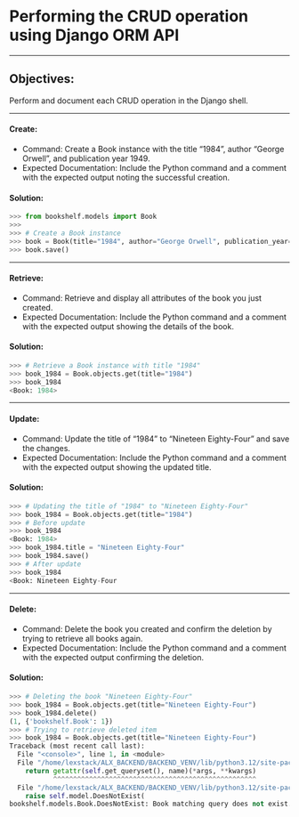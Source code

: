 # Performing the CRUD operation using Django ORM API
---
## Objectives:
Perform and document each CRUD operation in the Django shell.

---

#### Create:

- Command: Create a Book instance with the title “1984”, author “George Orwell”, and publication year 1949.
- Expected Documentation: Include the Python command and a comment with the expected output noting the successful creation.

#### Solution:
```python
>>> from bookshelf.models import Book
>>>
>>> # Create a Book instance
>>> book = Book(title="1984", author="George Orwell", publication_year=1984)
>>> book.save()
```

---

#### Retrieve:

- Command: Retrieve and display all attributes of the book you just created.
- Expected Documentation: Include the Python command and a comment with the expected output showing the details of the book.
 
#### Solution:
 ```python
 >>> # Retrieve a Book instance with title "1984"
>>> book_1984 = Book.objects.get(title="1984")
>>> book_1984
<Book: 1984>
 ```

---
#### Update:

- Command: Update the title of “1984” to “Nineteen Eighty-Four” and save the changes.
- Expected Documentation: Include the Python command and a comment with the expected output showing the updated title.

#### Solution:
```python
>>> # Updating the title of "1984" to "Nineteen Eighty-Four"
>>> book_1984 = Book.objects.get(title="1984")
>>> # Before update
>>> book_1984
<Book: 1984>
>>> book_1984.title = "Nineteen Eighty-Four"
>>> book_1984.save()
>>> # After update
>>> book_1984
<Book: Nineteen Eighty-Four
```

---
#### Delete:

- Command: Delete the book you created and confirm the deletion by trying to retrieve all books again.
- Expected Documentation: Include the Python command and a comment with the expected output confirming the deletion.

#### Solution:
```python
>>> # Deleting the book "Nineteen Eighty-Four"
>>> book_1984 = Book.objects.get(title="Nineteen Eighty-Four")
>>> book_1984.delete()
(1, {'bookshelf.Book': 1})
>>> # Trying to retrieve deleted item
>>> book_1984 = Book.objects.get(title="Nineteen Eighty-Four")
Traceback (most recent call last):
  File "<console>", line 1, in <module>
  File "/home/lexstack/ALX_BACKEND/BACKEND_VENV/lib/python3.12/site-packages/django/db/models/manager.py", line 87, in manager_method
    return getattr(self.get_queryset(), name)(*args, **kwargs)
           ^^^^^^^^^^^^^^^^^^^^^^^^^^^^^^^^^^^^^^^^^^^^^^^^^^^
  File "/home/lexstack/ALX_BACKEND/BACKEND_VENV/lib/python3.12/site-packages/django/db/models/query.py", line 633, in get
    raise self.model.DoesNotExist(
bookshelf.models.Book.DoesNotExist: Book matching query does not exist.
```